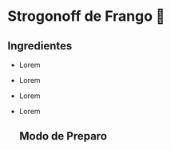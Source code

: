 # Strogonoff de Frango :chicken: #

## Ingredientes

- Lorem

- Lorem

- Lorem

- Lorem

  

  ## Modo de Preparo
